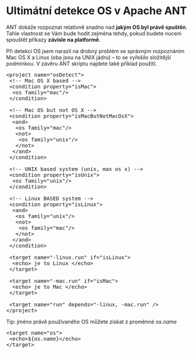 <!--
title : Ultimátní detekce OS v Apache ANT
author : Roman Ožana <ozana@omdesign.cz>
date : 26.4.2012 17:00:29
tags : Apache Ant, Deployment, Detekce OS pomoci ANT
-->

# Ultimátní detekce OS v Apache ANT

ANT dokáže rozpoznat relativně snadno nad **jakým OS byl právě spuštěn**. Tahle vlastnost se Vám bude hodit zejména tehdy, pokud budete nuceni spouštět příkazy **závisle na platformě**.

Při detekci OS jsem narazil na drobný problém se správným rozpoznáním Mac OS X a Linux (oba jsou na UNIX jádru) &#8211; to se vyřešilo složitější podmínkou. V závěru ANT skriptu najdete také příklad použití.

<pre>&lt;project name="osDetect"&gt;
 &lt;!-- Mac OS X based --&gt;
 &lt;condition property="isMac"&gt;
  &lt;os family="mac"/&gt;
 &lt;/condition&gt;

 &lt;!-- Mac OS but not OS X --&gt;
 &lt;condition property="isMacButNotMacOsX"&gt;
  &lt;and&gt;
   &lt;os family="mac"/&gt;
   &lt;not&gt;
    &lt;os family="unix"/&gt;
   &lt;/not&gt;
  &lt;/and&gt;
 &lt;/condition&gt;

 &lt;!-- UNIX based system (unix, max os x) --&gt;
 &lt;condition property="isUnix"&gt;
  &lt;os family="unix"/&gt;
 &lt;/condition&gt;

 &lt;!-- Linux BASED system --&gt;
 &lt;condition property="isLinux"&gt;
  &lt;and&gt;
   &lt;os family="unix"/&gt;
   &lt;not&gt;
    &lt;os family="mac"/&gt;
   &lt;/not&gt;
  &lt;/and&gt;
 &lt;/condition&gt;

 &lt;target name="-linux.run" if="isLinux"&gt;
  &lt;echo&gt; je to Linux &lt;/echo&gt;
 &lt;/target&gt;

 &lt;target name="-mac.run" if="isMac"&gt;
  &lt;echo&gt; je to Mac &lt;/echo&gt;
 &lt;/target&gt;

 &lt;target name="run" depends="-linux, -mac.run" /&gt;
&lt;/project&gt;</pre>

Tip: jméno právě používaného OS můžete získat z proměnné _os.name_

<pre>&lt;target name="os"&gt;
 &lt;echo&gt;${os.name}&lt;/echo&gt;
&lt;/target&gt;</pre>